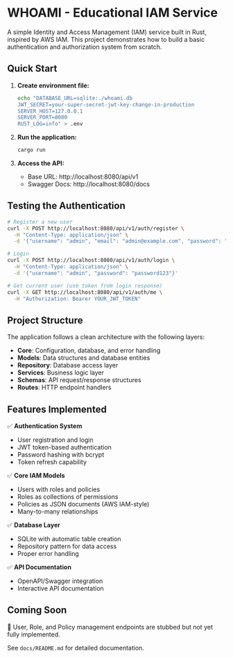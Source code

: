# WHOAMI - Educational IAM Service

A simple Identity and Access Management (IAM) service built in Rust, inspired by AWS IAM. This project demonstrates how to build a basic authentication and authorization system from scratch.

## Quick Start

1. **Create environment file:**
   ```bash
   echo "DATABASE_URL=sqlite:./whoami.db
   JWT_SECRET=your-super-secret-jwt-key-change-in-production
   SERVER_HOST=127.0.0.1
   SERVER_PORT=8080
   RUST_LOG=info" > .env
   ```

2. **Run the application:**
   ```bash
   cargo run
   ```

3. **Access the API:**
   - Base URL: http://localhost:8080/api/v1
   - Swagger Docs: http://localhost:8080/docs

## Testing the Authentication

```bash
# Register a new user
curl -X POST http://localhost:8080/api/v1/auth/register \
  -H "Content-Type: application/json" \
  -d '{"username": "admin", "email": "admin@example.com", "password": "password123"}'

# Login
curl -X POST http://localhost:8080/api/v1/auth/login \
  -H "Content-Type: application/json" \
  -d '{"username": "admin", "password": "password123"}'

# Get current user (use token from login response)
curl -X GET http://localhost:8080/api/v1/auth/me \
  -H "Authorization: Bearer YOUR_JWT_TOKEN"
```

## Project Structure

The application follows a clean architecture with the following layers:
- **Core**: Configuration, database, and error handling
- **Models**: Data structures and database entities
- **Repository**: Database access layer
- **Services**: Business logic layer
- **Schemas**: API request/response structures
- **Routes**: HTTP endpoint handlers

## Features Implemented

✅ **Authentication System**
- User registration and login
- JWT token-based authentication
- Password hashing with bcrypt
- Token refresh capability

✅ **Core IAM Models**
- Users with roles and policies
- Roles as collections of permissions
- Policies as JSON documents (AWS IAM-style)
- Many-to-many relationships

✅ **Database Layer**
- SQLite with automatic table creation
- Repository pattern for data access
- Proper error handling

✅ **API Documentation**
- OpenAPI/Swagger integration
- Interactive API documentation

## Coming Soon

🚧 User, Role, and Policy management endpoints are stubbed but not yet fully implemented.

See `docs/README.md` for detailed documentation.